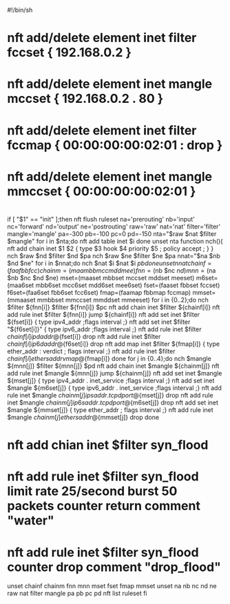 #!/bin/sh
# nft add/delete element inet filter fccset { 192.168.0.2 }
# nft add/delete element inet mangle mccset { 192.168.0.2 . 80 }
# nft add/delete element inet filter fccmap { 00:00:00:00:02:01 : drop }
# nft add/delete element inet mangle mmccset { 00:00:00:00:02:01 }
#
if [ "$1" == "init" ];then
	nft flush ruleset
	na='prerouting'
	nb='input'
	nc='forward'
	nd='output'
	ne='postrouting'
	raw='raw'
	nat='nat'
	filter='filter'
	mangle='mangle'
	pa=-300
	pb=-100
	pc=0
	pd=-150
nta="$raw $nat $filter $mangle"
for i in $nta;do
	nft add table inet $i
done
unset nta
function nch(){
	nft add chain inet $1 $2 { type $3 hook $4 priority $5 \; policy accept \; }
}
nch $raw $nd $filter $nd $pa
nch $raw $ne $filter $ne $pa
nnat="$na $nb $nd $ne"
for i in $nnat;do
	nch $nat $i $nat $i $pb
done
unset nnat
chainf=(faa fbb fcc)
chainm=(maa mbb mcc mdd mee)
fnn=($nb $nc $nd)
mnn=($na $nb $nc $nd $ne)
mset=(maaset mbbset mccset mddset meeset)
m6set=(maa6set mbb6set mcc6set mdd6set mee6set)
fset=(faaset fbbset fccset)
f6set=(faa6set fbb6set fcc6set)
fmap=(faamap fbbmap fccmap)
mmset=(mmaaset mmbbset mmccset mmddset mmeeset)
for i in {0..2};do
	nch $filter ${fnn[i]} $filter ${fnn[i]} $pc
	nft add chain inet $filter ${chainf[i]}
	nft add rule inet $filter ${fnn[i]} jump ${chainf[i]}
	nft add set inet $filter ${fset[i]} { type ipv4_addr \;flags interval \;}
	nft add set inet $filter "${f6set[i]}" { type ipv6_addr \;flags interval \;}
	nft add rule inet $filter ${chainf[i]} ip daddr @${fset[i]} drop
	nft add rule inet $filter ${chainf[i]} ip6 daddr @${f6set[i]} drop
	nft add map inet $filter ${fmap[i]} { type ether_addr : verdict \; flags interval \;}
	nft add rule inet $filter ${chainf[i]} ether saddr vmap @${fmap[i]}
done
for j in {0..4};do
	nch $mangle ${mnn[j]} $filter ${mnn[j]} $pd
	nft add chain inet $mangle ${chainm[j]}
	nft add rule inet $mangle ${mnn[j]} jump ${chainm[j]}
	nft add set inet $mangle ${mset[j]} { type ipv4_addr . inet_service \;flags interval \;}
	nft add set inet $mangle ${m6set[j]} { type ipv6_addr . inet_service \;flags interval \;}
	nft add rule inet $mangle ${chainm[j]} ip saddr . tcp dport @${mset[j]} drop
	nft add rule inet $mangle ${chainm[j]} ip6 saddr . tcp dport @${m6set[j]} drop
	nft add set inet $mangle ${mmset[j]} { type ether_addr \; flags interval \;}
	nft add rule inet $mangle ${chainm[j]} ether saddr @${mmset[j]} drop
done

# nft add chian inet $filter syn_flood
# nft add rule inet $filter syn_flood limit rate 25/second burst 50 packets counter return comment "water"
# nft add rule inet $filter syn_flood counter drop comment "drop_flood"

unset chainf chainm fnn mnn mset fset fmap mmset
unset na nb nc nd ne raw nat filter mangle pa pb pc pd
nft list ruleset
fi
